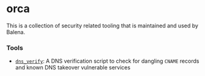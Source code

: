 # orca

This is a collection of security related tooling that is maintained and used by Balena.

### Tools

- [`dns_verify`](dns_verify): A DNS verification script to check for dangling `CNAME` records and known DNS takeover vulnerable services
